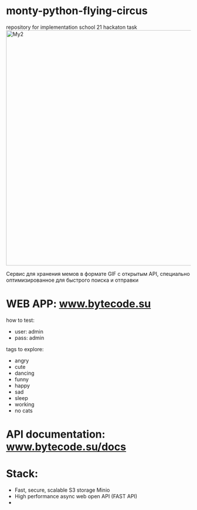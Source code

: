 # monty-python-flying-circus
repository for implementation school 21 hackaton task
<img width="640" alt="My2" src="https://github.com/engineer-alekseev/monty-python-flying-circus/assets/80082135/655b47d1-819b-4be3-b291-df6120164cf6">

Сервис для хранения мемов в формате GIF с открытым API, 
специально оптимизированное для быстрого поиска и отправки

# WEB APP: www.bytecode.su
how to test: 
- user: admin
- pass: admin

tags to explore:
- angry
- cute
- dancing
- funny
- happy
- sad
- sleep
- working
- no cats
 
# API documentation: www.bytecode.su/docs

# Stack:
- Fast, secure, scalable S3 storage Minio
- High performance async web open API (FAST API)
-   




